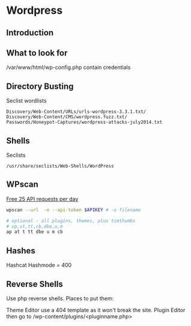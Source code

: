 # Wordpress 

## Introduction

## What to look for
/var/www/html/wp-config.php contain credentials

## Directory  Busting 
Seclist wordlists
```
Discovery/Web-Content/URLs/urls-wordpress-3.3.1.txt/
Discovery/Web-Content/CMS/wordpress.fuzz.txt/
Passwords/Honeypot-Captures/wordpress-attacks-july2014.txt
```

## Shells
Seclists
```
/usr/share/seclists/Web-Shells/WordPress
```

## WPscan

[Free 25 API requests per day](https://wpscan.com/pricing)

```bash
wpscan --url  -e --api-token $APIKEY # -o filename
```

```bash
# optional - all plugins, themes, plus timthumbs
# vp,vt,tt,cb,dbe,u,m
ap at t tt dbe u m cb
```

## Hashes
Hashcat Hashmode = 400


## Reverse Shells
Use php reverse shells. Places to put them:

Theme Editor use a 404 template as it won't break the site.
Plugin Editor  then go to /wp-content/plugins/<pluginname.php>
